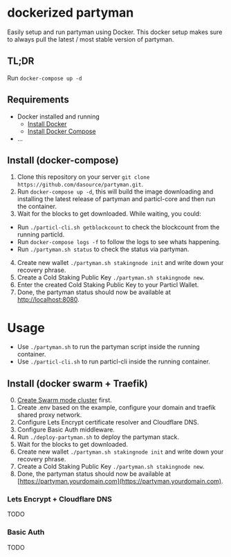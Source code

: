 # dockerized partyman

Easily setup and run partyman using Docker. This docker setup makes sure to always pull the latest / most stable version of partyman.

## TL;DR

Run `docker-compose up -d`

## Requirements

* Docker installed and running
  * [Install Docker](https://docs.docker.com/get-docker/)
  * [Install Docker Compose](https://docs.docker.com/compose/install/)
* ...

## Install (docker-compose)

1. Clone this repository on your server `git clone https://github.com/dasource/partyman.git`.
2. Run `docker-compose up -d`, this will build the image downloading and installing the latest release of partyman and particl-core and then run the container.
3. Wait for the blocks to get downloaded. While waiting, you could:
  - Run `./particl-cli.sh getblockcount` to check the blockcount from the running particld.
  - Run `docker-compose logs -f` to follow the logs to see whats happening.
  - Run `./partyman.sh status` to check the status via partyman.
4. Create new wallet `./partyman.sh stakingnode init` and write down your recovery phrase.
5. Create a Cold Staking Public Key `./partyman.sh stakingnode new`.
6. Enter the created Cold Staking Public Key to your Particl Wallet.
7. Done, the partyman status should now be available at [http://localhost:8080](http://localhost:8080).

# Usage

- Use `./partyman.sh` to run the partyman script inside the running container.
- Use `./particl-cli.sh` to run particl-cli inside the running container.

## Install (docker swarm + Traefik)

0. [Create Swarm mode cluster](https://docs.docker.com/engine/swarm/swarm-tutorial/create-swarm/) first.
1. Create .env based on the example, configure your domain and traefik shared proxy network.
2. Configure Lets Encrypt certificate resolver and Cloudflare DNS.
3. Configure Basic Auth middleware.
4. Run `./deploy-partyman.sh` to deploy the partyman stack.
5. Wait for the blocks to get downloaded.
6. Create new wallet `./partyman.sh stakingnode init` and write down your recovery phrase.
7. Create a Cold Staking Public Key `./partyman.sh stakingnode new`.
8. Done, the partyman status should now be available at [https://partyman.yourdomain.com](https://partyman.yourdomain.com).

### Lets Encrypt + Cloudflare DNS

TODO

### Basic Auth

TODO

